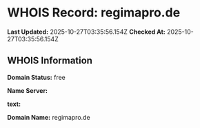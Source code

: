 # WHOIS Record: regimapro.de

**Last Updated:** 2025-10-27T03:35:56.154Z
**Checked At:** 2025-10-27T03:35:56.154Z

## WHOIS Information

**Domain Status:** free

**Name Server:** 

**text:** 

**Domain Name:** regimapro.de

